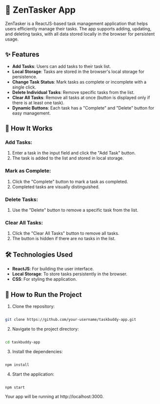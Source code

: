 # 🌟 ZenTasker App

ZenTasker is a ReactJS-based task management application that helps users efficiently manage their tasks. The app supports adding, updating, and deleting tasks, with all data stored locally in the browser for persistent usage.

## ✨ Features

- **Add Tasks**: Users can add tasks to their task list.
- **Local Storage**: Tasks are stored in the browser's local storage for persistence.
- **Change Task Status**: Mark tasks as complete or incomplete with a single click.
- **Delete Individual Tasks**: Remove specific tasks from the list.
- **Clear All Tasks**: Remove all tasks at once (button is displayed only if there is at least one task).
- **Dynamic Buttons**: Each task has a "Complete" and "Delete" button for easy management.

## 🔧 How It Works

### Add Tasks:
1. Enter a task in the input field and click the "Add Task" button.
2. The task is added to the list and stored in local storage.

### Mark as Complete:
1. Click the "Complete" button to mark a task as completed.
2. Completed tasks are visually distinguished.

### Delete Tasks:
1. Use the "Delete" button to remove a specific task from the list.

### Clear All Tasks:
1. Click the "Clear All Tasks" button to remove all tasks.
2. The button is hidden if there are no tasks in the list.

## 🛠️ Technologies Used

- **ReactJS**: For building the user interface.
- **Local Storage**: To store tasks persistently in the browser.
- **CSS**: For styling the application.

## 🚀 How to Run the Project

1. Clone the repository:

```bash

git clone https://github.com/your-username/taskbuddy-app.git

```
2. Navigate to the project directory:

```bash

cd taskbuddy-app

```

3. Install the dependencies:

```bash

npm install

```

4. Start the application:

```bash

npm start

```
Your app will be running at http://localhost:3000.

